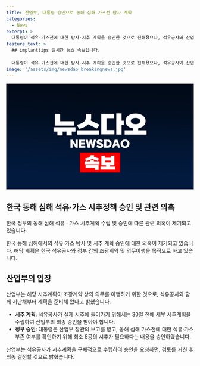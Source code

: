 ```yaml
---
title: 산업부, 대통령 승인으로 동해 심해 가스전 탐사 계획
categories:
  - News
excerpt: >
  대통령이 석유·가스전에 대한 탐사·시추 계획을 승인한 것으로 전해졌으나, 석유공사와 산업부의 입장차가 논란을 불러일으키고 있다. 산업부는 석유공사의 시추계획을 최종 승인하기 위해 구체적인 계획을 제출하라고 요구하고 있으며, 관련 정책에 대한 논란이 예상된다.
feature_text: >
  ## implanttips 실시간 뉴스 속보입니다.

  대통령이 석유·가스전에 대한 탐사·시추 계획을 승인한 것으로 전해졌으나, 석유공사와 산업부의 입장차가 논란을 불러일으키고 있다. 산업부는 석유공사의 시추계획을 최종 승인하기 위해 구체적인 계획을 제출하라고 요구하고 있으며, 관련 정책에 대한 논란이 예상된다.
image: '/assets/img/newsdao_breakingnews.jpg'
---
```


<p><img src="/assets/img/newsdao_breakingnews.jpg" alt="implanttips 속보" /></p>

<h2 data-ke-size="size26">한국 동해 심해 석유·가스 시추정책 승인 및 관련 의혹</h2>

<p>한국 정부의 동해 심해 석유 · 가스 시추계획 수립 및 승인에 따른 관련 의혹이 제기되고 있습니다.</p>

<p data-ke-size="size16">한국 동해 심해에서의 석유·가스 탐사 및 시추 계획 승인에 대한 의혹이 제기되고 있습니다. 해당 계획은 한국 석유공사와 정부 간의 조광계약 및 의무이행을 목적으로 하고 있습니다.</p>

<h2 data-ke-size="size26">산업부의 입장</h2>

<p>산업부는 해당 시추계획이 조광계약 상의 의무를 이행하기 위한 것으로, 석유공사와 함께 지난해부터 계획을 준비해 왔다고 밝혔습니다.</p>

<ul>
  <li><b>시추 계획</b>: 석유공사가 실제 시추에 들어가기 위해서는 30일 전에 세부 시추계획을 수립하여 산업부의 최종 승인을 받아야 합니다.</li>
  <li><b>정부 승인</b>: 대통령은 산업부 장관의 보고를 받고, 동해 심해 가스전에 대한 석유·가스 부존 여부를 확인하기 위해 최소 5공의 시추가 필요하다는 내용을 승인하였습니다.</li>
</ul>

<p data-ke-size="size16">산업부는 석유공사가 시추계획을 구체적으로 수립하여 승인을 요청하면, 검토를 거친 후 최종 결정할 것으로 밝혔습니다.</p>

